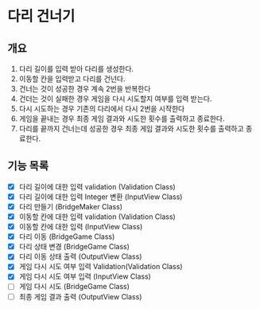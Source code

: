 # 다리 건너기

## 개요

1. 다리 길이를 입력 받아 다리를 생성한다.
2. 이동할 칸을 입력받고 다리를 건넌다.
3. 건너는 것이 성공한 경우 계속 2번을 반복한다
4. 건더는 것이 실패한 경우 게임을 다시 시도할지 여부를 입력 받는다.
5. 다시 시도하는 경우 기존의 다리에서 다시 2번을 시작한다
6. 게임을 끝내는 경우 최종 게임 결과와 시도한 횟수를 출력하고 종료한다.
7. 다리를 끝까지 건너는데 성공한 경우 최종 게임 결과와 시도한 횟수를 출력하고 종료한다.



## 기능 목록

- [x] 다리 길이에 대한 입력 validation (Validation Class)
- [X] 다리 길이에 대한 입력 Integer 변환 (InputView Class)
- [X] 다리 만들기 (BridgeMaker Class)
- [X] 이동할 칸에 대한 입력 validation (Validation Class)
- [X] 이동할 칸에 대한 입력 (InputView Class)
- [X] 다리 이동 (BridgeGame Class)
- [X] 다리 상태 변경 (BridgeGame Class)
- [X] 다리 이동 상태 출력 (OutputView Class)
- [X] 게임 다시 시도 여부 입력 Validation(Validation Class)
- [X] 게임 다시 시도 여부 입력  (InputView Class)
- [ ] 게임 다시 시도 (BridgeGame Class)
- [ ] 최종 게임 결과 출력 (OutputView Class)